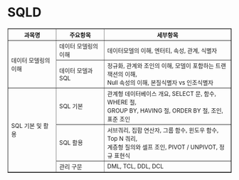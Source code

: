 # SQLD
<table border="1" cellspacing="0" cellpadding="8" style="font-size:13px">
  <thead>
    <tr>
      <th>과목명</th>
      <th>주요항목</th>
      <th>세부항목</th>
    </tr>
  </thead>
  <tbody>
    <tr>
      <td rowspan="2">데이터 모델링의 이해</td>
      <td>데이터 모델링의 이해</td>
      <td>데이터모델의 이해, 엔터티, 속성, 관계, 식별자</td>
    </tr>
    <tr>
      <td>데이터 모델과 SQL</td>
      <td>정규화, 관계와 조인의 이해, 모델이 포함하는 트랜잭션의 이해,<br>Null 속성의 이해, 본질식별자 vs 인조식별자</td>
    </tr>
    <tr>
      <td rowspan="3">SQL 기본 및 활용</td>
      <td>SQL 기본</td>
      <td>관계형 데이터베이스 개요, SELECT 문, 함수, WHERE 절,<br>GROUP BY, HAVING 절, ORDER BY 절, 조인, 표준 조인</td>
    </tr>
    <tr>
      <td>SQL 활용</td>
      <td>서브쿼리, 집합 연산자, 그룹 함수, 윈도우 함수, Top N 쿼리,<br>계층형 질의와 셀프 조인, PIVOT / UNPIVOT, 정규 표현식</td>
    </tr>
    <tr>
      <td>관리 구문</td>
      <td>DML, TCL, DDL, DCL</td>
    </tr>
  </tbody>
</table>
